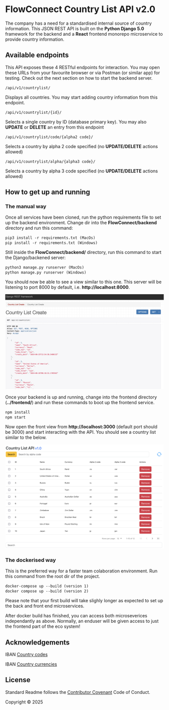 # FlowConnect Country List API v2.0

The company has a need for a standardised internal source of country information. 
This JSON REST API is built on the **Python Django 5.0** framework for the 
backend and a **React** frontend monorepo microservice to provide country information.


## Available endpoints

This API exposes these 4 RESTful endpoints for interaction. You may open these URLs from your favourite browser or via Postman (or similar app) for testing. Check out the next section on how to start the backend server.

```
/api/v1/countrylist/
```

Displays all countries. You may start adding country information from this endpoint.

```
/api/v1/countrylist/{id}/
```

Selects a single country by ID (database primary key). You may also **UPDATE** or **DELETE** an entry from this endpoint

```
/api/v1/countrylist/code/{alpha2 code}/
```

Selects a country by alpha 2 code specified (no **UPDATE/DELETE** actions allowed)

```
/api/v1/countrylist/alpha/{alpha3 code}/
```

Selects a country by alpha 3 code specified (no **UPDATE/DELETE** actions allowed)


## How to get up and running
### The manual way

Once all services have been cloned, run the python requirements file to set up the backend environment. Change dir into the **FlowConnect/backend** directory and run this command:

```
pip3 install -r requirements.txt (MacOs)
pip install -r requirements.txt (Windows)
```

Still inside the **FlowConnect/backend/** directory, run this command to start the Django/backened server:

```
python3 manage.py runserver (MacOs)
python manage.py runserver (Windows)
```

You should now be able to see a view similar to this one. This server will be listening to port 8000 by default, i.e. **http://localhost:8000**.


![alt text](1.png)

Once your backend is up and running, change into the frontend directory (**../frontend/**) and run these commands to boot up the frontend service.

```
npm install
npm start
```

Now open the front view from **http://localhost:3000** (default port should be 3000) and start interacting with the API. You should see a country list similar to the below.

![alt text](2.png)

### The dockerised way

This is the preferred way for a faster team colaboration environment. Run this command from the root dir of the project.
```
docker-compose up --build (version 1)
docker compose up --build (version 2)
```

Please note that your first build will take slighly longer as expected to set up the back and front end microservices.

After docker build has finished, you can access both microseverices independantly as above. Normally, an enduser will be given access to just the frontend part of the eco system!

## Acknowledgements

IBAN [Country codes](https://www.iban.com/country-codes)

IBAN [Country currencies](https://www.iban.com/currency-codes)

## License

Standard Readme follows the [Contributor Covenant](http://contributor-covenant.org/version/1/3/0/) Code of Conduct.

Copyright &copy; 2025
